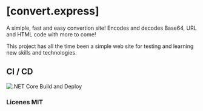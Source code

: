# [convert.express]
A simlple, fast and easy convertion site! Encodes and decodes Base64, URL and HTML code with more to come! 

This project has all the time been a simple web site for testing and learning new skills and technologies. 

## CI / CD
![.NET Core Build and Deploy](https://github.com/KristofferRisa/convert.express/workflows/.NET%20Core%20Build%20and%20Deploy/badge.svg)


### Licenes MIT
